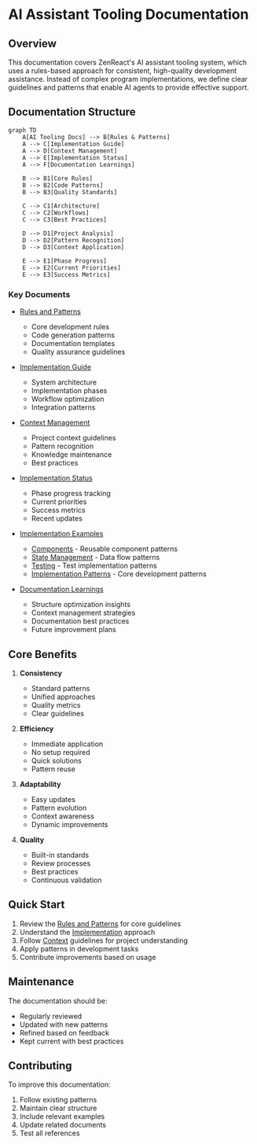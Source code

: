 # AI Assistant Tooling Documentation

## Overview

This documentation covers ZenReact's AI assistant tooling system, which uses a rules-based approach for consistent, high-quality development assistance. Instead of complex program implementations, we define clear guidelines and patterns that enable AI agents to provide effective support.

## Documentation Structure

```mermaid
graph TD
    A[AI Tooling Docs] --> B[Rules & Patterns]
    A --> C[Implementation Guide]
    A --> D[Context Management]
    A --> E[Implementation Status]
    A --> F[Documentation Learnings]

    B --> B1[Core Rules]
    B --> B2[Code Patterns]
    B --> B3[Quality Standards]

    C --> C1[Architecture]
    C --> C2[Workflows]
    C --> C3[Best Practices]

    D --> D1[Project Analysis]
    D --> D2[Pattern Recognition]
    D --> D3[Context Application]

    E --> E1[Phase Progress]
    E --> E2[Current Priorities]
    E --> E3[Success Metrics]
```

### Key Documents

- [Rules and Patterns](./RULES_AND_PATTERNS.md)

  - Core development rules
  - Code generation patterns
  - Documentation templates
  - Quality assurance guidelines

- [Implementation Guide](./IMPLEMENTATION.md)

  - System architecture
  - Implementation phases
  - Workflow optimization
  - Integration patterns

- [Context Management](./CONTEXT.md)

  - Project context guidelines
  - Pattern recognition
  - Knowledge maintenance
  - Best practices

- [Implementation Status](./STATUS.md)

  - Phase progress tracking
  - Current priorities
  - Success metrics
  - Recent updates

- [Implementation Examples](./examples/index.md)

  - [Components](./examples/component.md) - Reusable component patterns
  - [State Management](./examples/state.md) - Data flow patterns
  - [Testing](./examples/testing.md) - Test implementation patterns
  - [Implementation Patterns](./examples/pattern.md) - Core development patterns

- [Documentation Learnings](./LEARNINGS.md)
  - Structure optimization insights
  - Context management strategies
  - Documentation best practices
  - Future improvement plans

## Core Benefits

1. **Consistency**

   - Standard patterns
   - Unified approaches
   - Quality metrics
   - Clear guidelines

2. **Efficiency**

   - Immediate application
   - No setup required
   - Quick solutions
   - Pattern reuse

3. **Adaptability**

   - Easy updates
   - Pattern evolution
   - Context awareness
   - Dynamic improvements

4. **Quality**
   - Built-in standards
   - Review processes
   - Best practices
   - Continuous validation

## Quick Start

1. Review the [Rules and Patterns](./RULES_AND_PATTERNS.md) for core guidelines
2. Understand the [Implementation](./IMPLEMENTATION.md) approach
3. Follow [Context](./CONTEXT.md) guidelines for project understanding
4. Apply patterns in development tasks
5. Contribute improvements based on usage

## Maintenance

The documentation should be:

- Regularly reviewed
- Updated with new patterns
- Refined based on feedback
- Kept current with best practices

## Contributing

To improve this documentation:

1. Follow existing patterns
2. Maintain clear structure
3. Include relevant examples
4. Update related documents
5. Test all references
